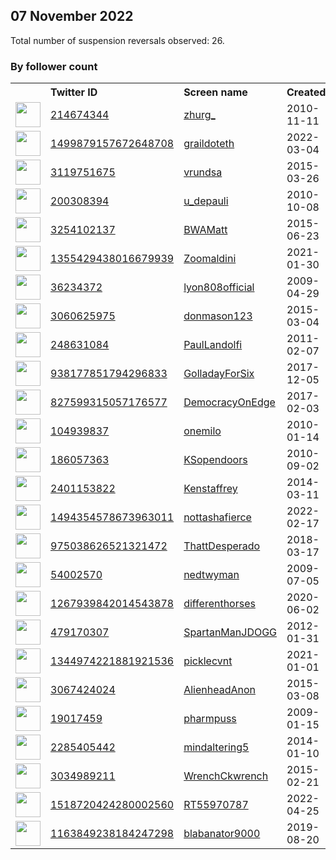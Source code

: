 
## 07 November 2022
Total number of suspension reversals observed: 26.

### By follower count
<table><tr><th></th><th align="left">Twitter ID</th><th align="left">Screen name</th>
<th align="left">Created</th><th align="left">Status</th><th align="left">Suspended</th><th align="left">Followers</th>
<tr><td><a href="https://pbs.twimg.com/profile_images/1474427179572334610/iDyo49ve_normal.jpg"><img src="https://pbs.twimg.com/profile_images/1474427179572334610/iDyo49ve_normal.jpg" width="40px" height="40px" align="center"/></a></td><td><a href="https://twitter.com/intent/user?user_id=214674344">214674344</a></td><td><a href="https://twitter.com/zhurg_">zhurg_</a></td><td>2010-11-11</td><td align="center"></td><td></td><td>48667</td></tr>
<tr><td><a href="https://pbs.twimg.com/profile_images/1594558993766453248/9Q5M1kL__normal.png"><img src="https://pbs.twimg.com/profile_images/1594558993766453248/9Q5M1kL__normal.png" width="40px" height="40px" align="center"/></a></td><td><a href="https://twitter.com/intent/user?user_id=1499879157672648708">1499879157672648708</a></td><td><a href="https://twitter.com/graildoteth">graildoteth</a></td><td>2022-03-04</td><td align="center"></td><td>2022-10-24</td><td>10536</td></tr>
<tr><td><a href="https://pbs.twimg.com/profile_images/940373722606665728/b69lAh1b_normal.jpg"><img src="https://pbs.twimg.com/profile_images/940373722606665728/b69lAh1b_normal.jpg" width="40px" height="40px" align="center"/></a></td><td><a href="https://twitter.com/intent/user?user_id=3119751675">3119751675</a></td><td><a href="https://twitter.com/vrundsa">vrundsa</a></td><td>2015-03-26</td><td align="center"></td><td></td><td>5540</td></tr>
<tr><td><a href="https://pbs.twimg.com/profile_images/501022252922863616/tKo8CeZz_normal.jpeg"><img src="https://pbs.twimg.com/profile_images/501022252922863616/tKo8CeZz_normal.jpeg" width="40px" height="40px" align="center"/></a></td><td><a href="https://twitter.com/intent/user?user_id=200308394">200308394</a></td><td><a href="https://twitter.com/u_depauli">u_depauli</a></td><td>2010-10-08</td><td align="center"></td><td>2022-09-09</td><td>2310</td></tr>
<tr><td><a href="https://pbs.twimg.com/profile_images/1588728952297848833/ZEMBtmIl_normal.jpg"><img src="https://pbs.twimg.com/profile_images/1588728952297848833/ZEMBtmIl_normal.jpg" width="40px" height="40px" align="center"/></a></td><td><a href="https://twitter.com/intent/user?user_id=3254102137">3254102137</a></td><td><a href="https://twitter.com/BWAMatt">BWAMatt</a></td><td>2015-06-23</td><td align="center"></td><td></td><td>1852</td></tr>
<tr><td><a href="https://pbs.twimg.com/profile_images/1538477130589343745/IOcjvhEA_normal.jpg"><img src="https://pbs.twimg.com/profile_images/1538477130589343745/IOcjvhEA_normal.jpg" width="40px" height="40px" align="center"/></a></td><td><a href="https://twitter.com/intent/user?user_id=1355429438016679939">1355429438016679939</a></td><td><a href="https://twitter.com/Zoomaldini">Zoomaldini</a></td><td>2021-01-30</td><td align="center"></td><td></td><td>1406</td></tr>
<tr><td><a href="https://pbs.twimg.com/profile_images/1613228619639422976/PICe6yP0_normal.jpg"><img src="https://pbs.twimg.com/profile_images/1613228619639422976/PICe6yP0_normal.jpg" width="40px" height="40px" align="center"/></a></td><td><a href="https://twitter.com/intent/user?user_id=36234372">36234372</a></td><td><a href="https://twitter.com/lyon808official">lyon808official</a></td><td>2009-04-29</td><td align="center"></td><td></td><td>1396</td></tr>
<tr><td><a href="https://pbs.twimg.com/profile_images/1590074868594135040/L0nRI1Zu_normal.jpg"><img src="https://pbs.twimg.com/profile_images/1590074868594135040/L0nRI1Zu_normal.jpg" width="40px" height="40px" align="center"/></a></td><td><a href="https://twitter.com/intent/user?user_id=3060625975">3060625975</a></td><td><a href="https://twitter.com/donmason123">donmason123</a></td><td>2015-03-04</td><td align="center"></td><td></td><td>1350</td></tr>
<tr><td><a href="https://pbs.twimg.com/profile_images/1281203157226393600/H8wHzt-I_normal.jpg"><img src="https://pbs.twimg.com/profile_images/1281203157226393600/H8wHzt-I_normal.jpg" width="40px" height="40px" align="center"/></a></td><td><a href="https://twitter.com/intent/user?user_id=248631084">248631084</a></td><td><a href="https://twitter.com/PaulLandolfi">PaulLandolfi</a></td><td>2011-02-07</td><td align="center"></td><td></td><td>940</td></tr>
<tr><td><a href="https://pbs.twimg.com/profile_images/1574142445213859842/qbrWQkKs_normal.jpg"><img src="https://pbs.twimg.com/profile_images/1574142445213859842/qbrWQkKs_normal.jpg" width="40px" height="40px" align="center"/></a></td><td><a href="https://twitter.com/intent/user?user_id=938177851794296833">938177851794296833</a></td><td><a href="https://twitter.com/GolladayForSix">GolladayForSix</a></td><td>2017-12-05</td><td align="center"></td><td></td><td>847</td></tr>
<tr><td><a href="https://pbs.twimg.com/profile_images/1339567444864724994/-4YPgcma_normal.jpg"><img src="https://pbs.twimg.com/profile_images/1339567444864724994/-4YPgcma_normal.jpg" width="40px" height="40px" align="center"/></a></td><td><a href="https://twitter.com/intent/user?user_id=827599315057176577">827599315057176577</a></td><td><a href="https://twitter.com/DemocracyOnEdge">DemocracyOnEdge</a></td><td>2017-02-03</td><td align="center"></td><td></td><td>690</td></tr>
<tr><td><a href="https://pbs.twimg.com/profile_images/1191485288356417536/b87CQnDS_normal.jpg"><img src="https://pbs.twimg.com/profile_images/1191485288356417536/b87CQnDS_normal.jpg" width="40px" height="40px" align="center"/></a></td><td><a href="https://twitter.com/intent/user?user_id=104939837">104939837</a></td><td><a href="https://twitter.com/onemilo">onemilo</a></td><td>2010-01-14</td><td align="center"></td><td></td><td>483</td></tr>
<tr><td><a href="https://pbs.twimg.com/profile_images/1432090908082810881/CrgZC_nq_normal.jpg"><img src="https://pbs.twimg.com/profile_images/1432090908082810881/CrgZC_nq_normal.jpg" width="40px" height="40px" align="center"/></a></td><td><a href="https://twitter.com/intent/user?user_id=186057363">186057363</a></td><td><a href="https://twitter.com/KSopendoors">KSopendoors</a></td><td>2010-09-02</td><td align="center"></td><td></td><td>334</td></tr>
<tr><td><a href="https://pbs.twimg.com/profile_images/1075020393763794945/XPjqBm5D_normal.jpg"><img src="https://pbs.twimg.com/profile_images/1075020393763794945/XPjqBm5D_normal.jpg" width="40px" height="40px" align="center"/></a></td><td><a href="https://twitter.com/intent/user?user_id=2401153822">2401153822</a></td><td><a href="https://twitter.com/Kenstaffrey">Kenstaffrey</a></td><td>2014-03-11</td><td align="center"></td><td></td><td>288</td></tr>
<tr><td><a href="https://pbs.twimg.com/profile_images/1581349437204570113/NNQlCxx3_normal.jpg"><img src="https://pbs.twimg.com/profile_images/1581349437204570113/NNQlCxx3_normal.jpg" width="40px" height="40px" align="center"/></a></td><td><a href="https://twitter.com/intent/user?user_id=1494354578673963011">1494354578673963011</a></td><td><a href="https://twitter.com/nottashafierce">nottashafierce</a></td><td>2022-02-17</td><td align="center">🔒🚫</td><td>2022-10-25</td><td>280</td></tr>
<tr><td><a href="https://pbs.twimg.com/profile_images/1582304371492245505/x6iqfzVO_normal.jpg"><img src="https://pbs.twimg.com/profile_images/1582304371492245505/x6iqfzVO_normal.jpg" width="40px" height="40px" align="center"/></a></td><td><a href="https://twitter.com/intent/user?user_id=975038626521321472">975038626521321472</a></td><td><a href="https://twitter.com/ThattDesperado">ThattDesperado</a></td><td>2018-03-17</td><td align="center"></td><td></td><td>263</td></tr>
<tr><td><a href="https://pbs.twimg.com/profile_images/797492988154970112/1zZtSH9j_normal.jpg"><img src="https://pbs.twimg.com/profile_images/797492988154970112/1zZtSH9j_normal.jpg" width="40px" height="40px" align="center"/></a></td><td><a href="https://twitter.com/intent/user?user_id=54002570">54002570</a></td><td><a href="https://twitter.com/nedtwyman">nedtwyman</a></td><td>2009-07-05</td><td align="center"></td><td></td><td>219</td></tr>
<tr><td><a href="https://pbs.twimg.com/profile_images/1614145249537818624/Qdmuh_ql_normal.jpg"><img src="https://pbs.twimg.com/profile_images/1614145249537818624/Qdmuh_ql_normal.jpg" width="40px" height="40px" align="center"/></a></td><td><a href="https://twitter.com/intent/user?user_id=1267939842014543878">1267939842014543878</a></td><td><a href="https://twitter.com/differenthorses">differenthorses</a></td><td>2020-06-02</td><td align="center"></td><td></td><td>162</td></tr>
<tr><td><a href="https://pbs.twimg.com/profile_images/1615207559480090625/PFG8Otf6_normal.jpg"><img src="https://pbs.twimg.com/profile_images/1615207559480090625/PFG8Otf6_normal.jpg" width="40px" height="40px" align="center"/></a></td><td><a href="https://twitter.com/intent/user?user_id=479170307">479170307</a></td><td><a href="https://twitter.com/SpartanManJDOGG">SpartanManJDOGG</a></td><td>2012-01-31</td><td align="center"></td><td></td><td>116</td></tr>
<tr><td><a href="https://pbs.twimg.com/profile_images/1354294824686342144/e9O3dPAa_normal.jpg"><img src="https://pbs.twimg.com/profile_images/1354294824686342144/e9O3dPAa_normal.jpg" width="40px" height="40px" align="center"/></a></td><td><a href="https://twitter.com/intent/user?user_id=1344974221881921536">1344974221881921536</a></td><td><a href="https://twitter.com/picklecvnt">picklecvnt</a></td><td>2021-01-01</td><td align="center"></td><td></td><td>44</td></tr>
<tr><td><a href="https://pbs.twimg.com/profile_images/1589362554270253060/08H1SU3p_normal.jpg"><img src="https://pbs.twimg.com/profile_images/1589362554270253060/08H1SU3p_normal.jpg" width="40px" height="40px" align="center"/></a></td><td><a href="https://twitter.com/intent/user?user_id=3067424024">3067424024</a></td><td><a href="https://twitter.com/AlienheadAnon">AlienheadAnon</a></td><td>2015-03-08</td><td align="center">🚫</td><td></td><td>42</td></tr>
<tr><td><a href="https://pbs.twimg.com/profile_images/1556438416811761665/YvmQRFjx_normal.jpg"><img src="https://pbs.twimg.com/profile_images/1556438416811761665/YvmQRFjx_normal.jpg" width="40px" height="40px" align="center"/></a></td><td><a href="https://twitter.com/intent/user?user_id=19017459">19017459</a></td><td><a href="https://twitter.com/pharmpuss">pharmpuss</a></td><td>2009-01-15</td><td align="center">🔒🚫</td><td>2022-08-25</td><td>37</td></tr>
<tr><td><a href="https://pbs.twimg.com/profile_images/935531318624088064/ewqCqYes_normal.jpg"><img src="https://pbs.twimg.com/profile_images/935531318624088064/ewqCqYes_normal.jpg" width="40px" height="40px" align="center"/></a></td><td><a href="https://twitter.com/intent/user?user_id=2285405442">2285405442</a></td><td><a href="https://twitter.com/mindaltering5">mindaltering5</a></td><td>2014-01-10</td><td align="center"></td><td></td><td>16</td></tr>
<tr><td><a href="https://abs.twimg.com/sticky/default_profile_images/default_profile_normal.png"><img src="https://abs.twimg.com/sticky/default_profile_images/default_profile_normal.png" width="40px" height="40px" align="center"/></a></td><td><a href="https://twitter.com/intent/user?user_id=3034989211">3034989211</a></td><td><a href="https://twitter.com/WrenchCkwrench">WrenchCkwrench</a></td><td>2015-02-21</td><td align="center"></td><td></td><td>12</td></tr>
<tr><td><a href="https://abs.twimg.com/sticky/default_profile_images/default_profile_normal.png"><img src="https://abs.twimg.com/sticky/default_profile_images/default_profile_normal.png" width="40px" height="40px" align="center"/></a></td><td><a href="https://twitter.com/intent/user?user_id=1518720424280002560">1518720424280002560</a></td><td><a href="https://twitter.com/RT55970787">RT55970787</a></td><td>2022-04-25</td><td align="center"></td><td>2022-10-20</td><td>8</td></tr>
<tr><td><a href="https://pbs.twimg.com/profile_images/1168553401757491200/QDYS4SVJ_normal.jpg"><img src="https://pbs.twimg.com/profile_images/1168553401757491200/QDYS4SVJ_normal.jpg" width="40px" height="40px" align="center"/></a></td><td><a href="https://twitter.com/intent/user?user_id=1163849238184247298">1163849238184247298</a></td><td><a href="https://twitter.com/blabanator9000">blabanator9000</a></td><td>2019-08-20</td><td align="center"></td><td></td><td>3</td></tr>
</table>

